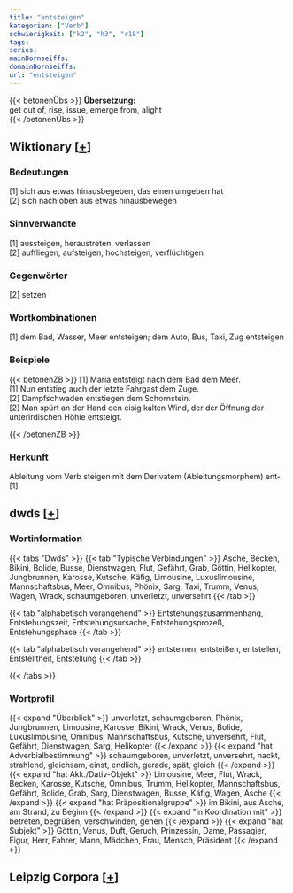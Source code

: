 ```yaml
---
title: "entsteigen"
kategorien: ["Verb"]
schwierigkeit: ["k2", "h3", "r18"]
tags:
series:
mainDornseiffs:
domainDornseiffs:
url: "entsteigen"
---
```


{{< betonenÜbs >}}
**Übersetzung:**  
get out of, rise, issue, emerge from, alight  
{{< /betonenÜbs >}}

## Wiktionary [[+](https://de.wiktionary.org/wiki/entsteigen)]

### Bedeutungen
[1] sich aus etwas hinausbegeben, das einen umgeben hat  
[2] sich nach oben aus etwas hinausbewegen  

### Sinnverwandte
[1] aussteigen, heraustreten, verlassen  
[2] auffliegen, aufsteigen, hochsteigen, verflüchtigen  

### Gegenwörter
[2] setzen  

### Wortkombinationen
[1] dem Bad, Wasser, Meer entsteigen; dem Auto, Bus, Taxi, Zug entsteigen  

### Beispiele
{{< betonenZB >}}
[1] Maria entsteigt nach dem Bad dem Meer.  
[1] Nun entstieg auch der letzte Fahrgast dem Zuge.  
[2] Dampfschwaden entstiegen dem Schornstein.  
[2] Man spürt an der Hand den eisig kalten Wind, der der Öffnung der unterirdischen Höhle entsteigt.  

{{< /betonenZB >}}
### Herkunft
Ableitung vom Verb steigen mit dem Derivatem (Ableitungsmorphem) ent-[1]  



## dwds [[+](https://www.dwds.de/wb/entsteigen)]

### Wortinformation
{{< tabs "Dwds" >}}
{{< tab "Typische Verbindungen" >}}
Asche, Becken, Bikini, Bolide, Busse, Dienstwagen, Flut, Gefährt, Grab, Göttin, Helikopter, Jungbrunnen, Karosse, Kutsche, Käfig, Limousine, Luxuslimousine, Mannschaftsbus, Meer, Omnibus, Phönix, Sarg, Taxi, Trumm, Venus, Wagen, Wrack, schaumgeboren, unverletzt, unversehrt
{{< /tab >}}

{{< tab "alphabetisch vorangehend" >}}
Entstehungszusammenhang, Entstehungszeit, Entstehungsursache, Entstehungsprozeß, Entstehungsphase
{{< /tab >}}

{{< tab "alphabetisch vorangehend" >}}
entsteinen, entsteißen, entstellen, Entstelltheit, Entstellung
{{< /tab >}}

{{< /tabs >}}

### Wortprofil
{{< expand "Überblick" >}} unverletzt, schaumgeboren, Phönix, Jungbrunnen, Limousine, Karosse, Bikini, Wrack, Venus, Bolide, Luxuslimousine, Omnibus, Mannschaftsbus, Kutsche, unversehrt, Flut, Gefährt, Dienstwagen, Sarg, Helikopter {{< /expand >}}
{{< expand "hat Adverbialbestimmung" >}} schaumgeboren, unverletzt, unversehrt, nackt, strahlend, gleichsam, einst, endlich, gerade, spät, gleich {{< /expand >}}
{{< expand "hat Akk./Dativ-Objekt" >}} Limousine, Meer, Flut, Wrack, Becken, Karosse, Kutsche, Omnibus, Trumm, Helikopter, Mannschaftsbus, Gefährt, Bolide, Grab, Sarg, Dienstwagen, Busse, Käfig, Wagen, Asche {{< /expand >}}
{{< expand "hat Präpositionalgruppe" >}} im Bikini, aus Asche, am Strand, zu Beginn {{< /expand >}}
{{< expand "in Koordination mit" >}} betreten, begrüßen, verschwinden, gehen {{< /expand >}}
{{< expand "hat Subjekt" >}} Göttin, Venus, Duft, Geruch, Prinzessin, Dame, Passagier, Figur, Herr, Fahrer, Mann, Mädchen, Frau, Mensch, Präsident {{< /expand >}}

## Leipzig Corpora [[+](https://corpora.uni-leipzig.de/en/res?word=entsteigen&corpusId=deu_newscrawl-public_2018)]

